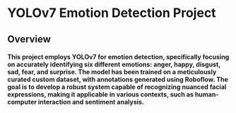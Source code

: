 # YOLOv7 Emotion Detection Project
## Overview
#### This project employs YOLOv7 for emotion detection, specifically focusing on accurately identifying six different emotions: anger, happy, disgust, sad, fear, and surprise. The model has been trained on a meticulously curated custom dataset, with annotations generated using Roboflow. The goal is to develop a robust system capable of recognizing nuanced facial expressions, making it applicable in various contexts, such as human-computer interaction and sentiment analysis.
